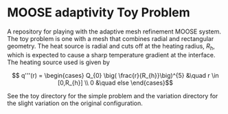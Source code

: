 # MOOSE adaptivity Toy Problem
A repository for playing with the adaptive mesh refinement MOOSE system. The toy problem is one with a mesh that combines radial and rectangular geometry. The heat source is radial and cuts off at the heating radius, $`R_{h}`$, which is expected to cause a sharp temperature gradient at the interface. The heating source used is given by
```math
    q'''(r) =
    \begin{cases}
      Q_{0} \big( \frac{r}{R_{h}}\big)^{5} &\quad r \in [0,R_{h}] \\
        0 &\quad else
    \end{cases}
```

See the toy directory for the simple problem and the variation directory for the slight variation on the original configuration.